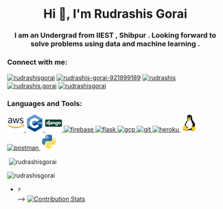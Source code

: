 <h1 align="center">Hi 👋, I'm Rudrashis Gorai</h1>
<h3 align="center">I am an Undergrad from IIEST , Shibpur . Looking forward to solve problems using data and machine learning .</h3>

<h3 align="left">Connect with me:</h3>
<p align="left">
<a href="https://twitter.com/rudrashisgorai" target="blank"><img align="center" src="https://raw.githubusercontent.com/rahuldkjain/github-profile-readme-generator/master/src/images/icons/Social/twitter.svg" alt="rudrashisgorai" height="30" width="40" /></a>
<a href="https://linkedin.com/in/rudrashis-gorai-921899189" target="blank"><img align="center" src="https://raw.githubusercontent.com/rahuldkjain/github-profile-readme-generator/master/src/images/icons/Social/linked-in-alt.svg" alt="rudrashis-gorai-921899189" height="30" width="40" /></a>
<a href="https://www.codechef.com/users/rudrashis" target="blank"><img align="center" src="https://cdn.jsdelivr.net/npm/simple-icons@3.1.0/icons/codechef.svg" alt="rudrashis" height="30" width="40" /></a>
<a href="https://codeforces.com/profile/rudrashis.gorai" target="blank"><img align="center" src="https://cdn.jsdelivr.net/npm/simple-icons@3.0.1/icons/codeforces.svg" alt="rudrashis.gorai" height="30" width="40" /></a>
<a href="https://www.leetcode.com/rudrashisgorai" target="blank"><img align="center" src="https://raw.githubusercontent.com/rahuldkjain/github-profile-readme-generator/master/src/images/icons/Social/leet-code.svg" alt="rudrashisgorai" height="30" width="40" /></a>
</p>

<h3 align="left">Languages and Tools:</h3>
<p align="left"> <a href="https://aws.amazon.com" target="_blank"> <img src="https://raw.githubusercontent.com/devicons/devicon/master/icons/amazonwebservices/amazonwebservices-original-wordmark.svg" alt="aws" width="40" height="40"/> </a> <a href="https://www.w3schools.com/cpp/" target="_blank"> <img src="https://raw.githubusercontent.com/devicons/devicon/master/icons/cplusplus/cplusplus-original.svg" alt="cplusplus" width="40" height="40"/> </a> <a href="https://www.djangoproject.com/" target="_blank"> <img src="https://raw.githubusercontent.com/devicons/devicon/master/icons/django/django-original.svg" alt="django" width="40" height="40"/> </a> <a href="https://firebase.google.com/" target="_blank"> <img src="https://www.vectorlogo.zone/logos/firebase/firebase-icon.svg" alt="firebase" width="40" height="40"/> </a> <a href="https://flask.palletsprojects.com/" target="_blank"> <img src="https://www.vectorlogo.zone/logos/pocoo_flask/pocoo_flask-icon.svg" alt="flask" width="40" height="40"/> </a> <a href="https://cloud.google.com" target="_blank"> <img src="https://www.vectorlogo.zone/logos/google_cloud/google_cloud-icon.svg" alt="gcp" width="40" height="40"/> </a> <a href="https://git-scm.com/" target="_blank"> <img src="https://www.vectorlogo.zone/logos/git-scm/git-scm-icon.svg" alt="git" width="40" height="40"/> </a> <a href="https://heroku.com" target="_blank"> <img src="https://www.vectorlogo.zone/logos/heroku/heroku-icon.svg" alt="heroku" width="40" height="40"/> </a> <a href="https://www.linux.org/" target="_blank"> <img src="https://raw.githubusercontent.com/devicons/devicon/master/icons/linux/linux-original.svg" alt="linux" width="40" height="40"/> </a> <a href="https://postman.com" target="_blank"> <img src="https://www.vectorlogo.zone/logos/getpostman/getpostman-icon.svg" alt="postman" width="40" height="40"/> </a> <a href="https://www.python.org" target="_blank"> <img src="https://raw.githubusercontent.com/devicons/devicon/master/icons/python/python-original.svg" alt="python" width="40" height="40"/> </a> </p>

<p>&nbsp;<img align="center" src="https://github-readme-stats.vercel.app/api?username=rudrashisgorai&show_icons=true&locale=en" alt="rudrashisgorai" /></p>

<p><img align="center" src="https://github-readme-streak-stats.herokuapp.com/?user=rudrashisgorai&" alt="rudrashisgorai" /></p>




- ⚡  
-->
[![Contribution Stats](https://github-contribution-stats.vercel.app/api/?username=rudrashisgorai)](https://github.com/rudrashisgorai/github-contribution-stats/)
